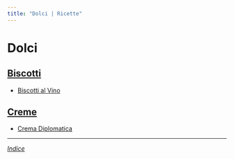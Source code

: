 ```yaml
---
title: "Dolci | Ricette"
---
```

# Dolci

## [Biscotti](./Biscotti)

- [Biscotti al Vino](./Biscotti/Biscotti-al-Vino.md)

## [Creme](./Creme)

- [Crema Diplomatica](./Creme/Crema-Diplomatica.md)

***

*[Indice](..)*